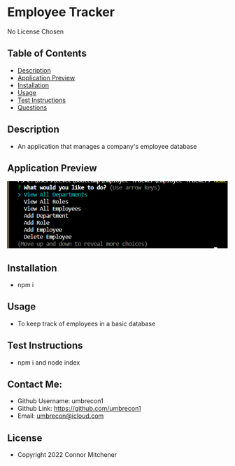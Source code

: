 # Employee Tracker
No License Chosen
## Table of Contents 
- [Description](#description) 
- [Application Preview](#application-preview)
- [Installation](#installation)
- [Usage](#usage)
- [Test Instructions](#test-instructions)
- [Questions](#questions)


## Description
- An application that manages a company's employee database

## Application Preview
![screenshot](Untitled.png)
## Installation
- npm i

## Usage
- To keep track of employees in a basic database

## Test Instructions
- npm i and node index

## Contact Me:
- Github Username: umbrecon1<br/>
- Github Link: https://github.com/umbrecon1<br/> 
- Email: umbrecon@icloud.com<br/>

## License
- Copyright 2022 Connor Mitchener
  